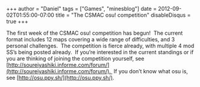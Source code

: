 +++
author = "Daniel"
tags = ["Games", "minesblog"]
date = 2012-09-02T01:55:00-07:00
title = "The CSMAC osu! competition"
disableDisqus = true
+++

The first week of the CSMAC osu! competition has begun!  The current format includes 12 maps covering a wide range of difficulties, and 3 personal challenges.  The competition is fierce already, with multiple 4 mod SS’s being posted already.  If you’re interested in the current standings or if you are thinking of joining the competition yourself, see [http://soureiyashiki.informe.com/forum/](http://soureiyashiki.informe.com/forum/).  If you don’t know what osu is, see [http://osu.ppy.sh/](http://osu.ppy.sh/).
